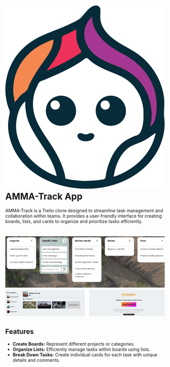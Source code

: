 # ![AMMA-Track(Trello clone) logo](amma-track-app/src/images/amma-truck-logo.png "AMMA-Track") AMMA-Track App

AMMA-Track is a Trello clone designed to streamline task management and collaboration within teams. It provides a user-friendly interface for creating boards, lists, and cards to organize and prioritize tasks efficiently.

# ![AMMA-Track(Trello clone) images](amma-track-app/src/images/README_image.webp "AMMA-Track app")

## Features

- **Create Boards:** Represent different projects or categories.
- **Organize Lists:** Efficiently manage tasks within boards using lists.
- **Break Down Tasks:** Create individual cards for each task with unique details and comments.

